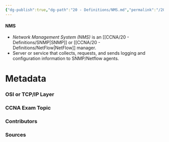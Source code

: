 ```yaml
---
{"dg-publish":true,"dg-path":"20 - Definitions/NMS.md","permalink":"/20-definitions/nms/","tags":["defs_ccna"]}
---
```


#### NMS
- *Network Management System (NMS)* is an [[CCNA/20 - Definitions/SNMP\|SNMP]] or [[CCNA/20 - Definitions/NetFlow\|NetFlow]] manager.
- Server or service that collects, requests, and sends logging and configuration information to SNMP/Netflow agents.

# Metadata
### OSI or TCP/IP Layer

### CCNA Exam Topic

### Contributors

### Sources
